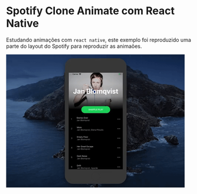 # Spotify Clone Animate com React Native

Estudando animações com `react native`, este exemplo foi reproduzido uma parte do layout do Spotify para reproduzir as animaões.

![Spotify Animate](assets/video.gif)